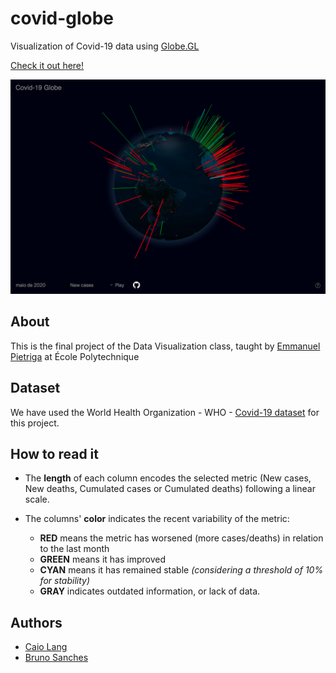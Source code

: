 # covid-globe
Visualization of Covid-19 data using [Globe.GL](https://github.com/vasturiano/globe.gl)

[Check it out here!](https://www.caiolang.com/covid-globe/index.html)

![Screenshot of the 3D Covid-19 globe visualization.](./img/screenshot.png)

## About
This is the final project of the Data Visualization class, taught by [Emmanuel Pietriga](https://pages.saclay.inria.fr/emmanuel.pietriga/) at École Polytechnique

## Dataset
We have used the World Health Organization - WHO - [Covid-19 dataset](https://covid19.who.int/) for this project.

## How to read it
- The **length** of each column encodes the selected metric (New cases, New deaths, Cumulated cases or Cumulated deaths) following a linear scale.

- The columns' **color** indicates the recent variability of the metric:
    - **RED** means the metric has worsened (more cases/deaths) in relation to the last month
    - **GREEN** means it has improved
    - **CYAN** means it has remained stable *(considering a threshold of 10% for stability)*
    - **GRAY** indicates outdated information, or lack of data.
      
## Authors
- [Caio Lang](https://github.com/caiolang)
- [Bruno Sanches](https://github.com/brunosanches)
